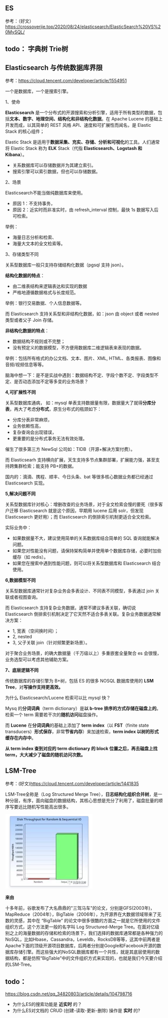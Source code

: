 ## ES

参考：（好文）https://crossoverjie.top/2020/08/24/elasticsearch/ElasticSearch%20VS%20MySQL/

## todo： 字典树 	 Trie树 

## Elasticsearch 与传统数据库界限

参考：https://cloud.tencent.com/developer/article/1554951

一个是数据库，一个是搜索引擎。

1、使命

**Elasticsearch** 是一个分布式的开源搜索和分析引擎，适用于所有类型的数据，包括**文本、数字、地理空间、结构化和非结构化数据**。在 Apache Lucene 的基础上开发而成，以其简单的 REST 风格 API、速度和可扩展性而闻名，是 Elastic Stack 的核心组件；

Elastic Stack 是适用于**数据采集、充实、存储、分析和可视化**的工具。人们通常将 Elastic Stack 称为 **ELK** Stack（代指 **Elasticsearch、Logstash 和 Kibana**）。	

- 关系数据库可以存储数据并为其建立索引。
- 搜索引擎可以索引数据，但也可以存储数据。

2、场景

Elasticsearch不能当做纯数据库来使用。

- 原因 1：不支持事务，
- 原因 2：近实时而非准实时，由 refresh_interval 控制，最快 1s 数据写入后可检索。

举例：

- 海量日志分析和检索、
- 海量大文本的全文检索等。

3、存储类型不同

关系型数据库一般只支持存储结构化数据（pgsql 支持 json）。

**结构化数据的特点**：

- 由二维表结构来逻辑表达和实现的数据
- 严格地遵循数据格式与长度规范。

举例：银行交易数据、个人信息数据等。

而 Elasticsearch 支持关系型和非结构化数据，如：json 由 object 或者 nested 类型或者父子 Join 存储。

**非结构化数据的特点**：

- 数据结构不规则或不完整；
- 没有预定义的数据模型，不方便用数据库二维逻辑表来表现的数据。

举例：包括所有格式的办公文档、文本、图片、XML, HTML、各类报表、图像和音频/视频信息等等。

脑海中想一下：是不是实战中遇到：数据结构不定、字段个数不定、字段类型不定、是否动态添加不定等多变的业务场景？

**4,可扩展性不同**

关系型数据库通病， 如：mysql 单表支持数据量有限，数据量大了就得**分库分表**，再大了考虑**分布式**，原生分布式的瓶颈如下：

- 分库分表非常麻烦，
- 业务依赖性高，
- 复杂查询会出现错误，
- 更重要的是分布式事务无法有效处理。

催生了很多第三方 NewSql 公司如：TIDB（开源+解决方案付费）。

而 Elasticsearh 支持横向扩展，天生支持多节点集群部署，扩展能力强，甚至支持跨集群检索；能支持 PB+的数据。

国内的：滴滴、携程、顺丰、今日头条、bat 等很多核心数据业务都已经通过 Elasticsearch 实现。

**5,解决问题不同**

关系型数据库针对核心：增删改查的业务场景，对于全文检索会慢的要死（很多客户迁移 Elasticsearch 就是这个原因，早期用 lucene 后用 solr，但发现 Elasticsearch 更好用）；而 Elasticsearch 的倒排索引机制更适合全文检索。

实际业务中：

- 如果数据量不大，建议使用简单的关系数据库结合简单的 SQL 查询就能解决问题。
- 如果您对性能没有问题，请保持架构简单并使用单个数据库存储，必要时加些缓存（如 redis）。
- 如果您在搜索中遇到性能问题，则可以将关系型数据库和 Elasticsearch 结合使用。

**6,数据模型不同**

关系型数据库通常针对复杂业务会多表设计、不同表不同模型，多表通过 join 关联或者视图查询。

而 Elasticsearch 支持复杂业务数据，通常不建议多表关联，确切说 Elasticsearch 倒排索引机制决定了它天然不适合多表关联。复杂业务数据通常解决方案：

- 1, 宽表（空间换时间）；
- 2, nested
- 3, 父子关联 join（针对频繁更新场景）。

对于聚合业务场景，的确大数据量（千万级以上）多重嵌套全量聚合 es 会很慢，业务选型可以考虑其他辅助方案。

**7、底层逻辑不同**

传统数据库的存储引擎为 B+树，包括 ES 的很多 NOSQL 数据库使用的 **LSM Tree**，对**写操作支持更高效。**

为什么 Elasticsearch/Lucene 检索可以比 mysql 快？

Mysq 的**分词词典**（term dictionary）是**以 b-tree 排序的方式存储在磁盘上的**。检索一个 term 需要若干次的**随机访问**磁盘操作。

而 **Lucene** 在**分词词典**的基础上添加了 **term** **index**（以 **FST**（finite state transducers）**形式保存**，非常**节省内存**）来加速检索，**term index 以树的形式缓存在内存中**。

**从 term index 查到对应的 term dictionary 的 block 位置之后，再去磁盘上找 term，大大减少了磁盘的随机访问次数。**







## LSM-Tree 

参考：(好文)https://cloud.tencent.com/developer/article/1441835

LSM-Tree全称是（Log Structured Merge Tree），**日志结构化组织合并树**，是一种分层，有序，面向磁盘的数据结构，其核心思想是充分了利用了，磁盘批量的顺序写要远比随机写性能高出很多。

<img src="../../assets/1618802550833.png" alt="1618802550833" style="zoom: 67%;" />

**来由**

 十多年前，谷歌发布了大名鼎鼎的"三驾马车"的论文，分别是GFS(2003年)，MapReduce（2004年），BigTable（2006年），为开源界在大数据领域带来了无数的灵感，其中在 “BigTable” 的论文中很多很酷的方面之一就是它所使用的文件组织方式，这个方法更一般的名字叫 Log Structured-Merge Tree。在面对亿级别之上的海量数据的存储和检索的场景下，我们选择的数据库通常都是各种强力的NoSQL，比如Hbase，Cassandra，Leveldb，RocksDB等等，这其中前两者是Apache下面的顶级开源项目数据库，后两者分别是Google和Facebook开源的数据库存储引擎。而这些强大的NoSQL数据库都有一个共性，就是其底层使用的数据结构，都是仿照“BigTable”中的文件组织方式来实现的，也就是我们今天要介绍的LSM-Tree。 





## todo：

https://blog.csdn.net/qq_34820803/article/details/104798716

- 为什么ES的搜索功能是 **近实时** 的？
- 为什么ES对文档的 CRUD (创建-读取-更新-删除) 操作是 **实时** 的?